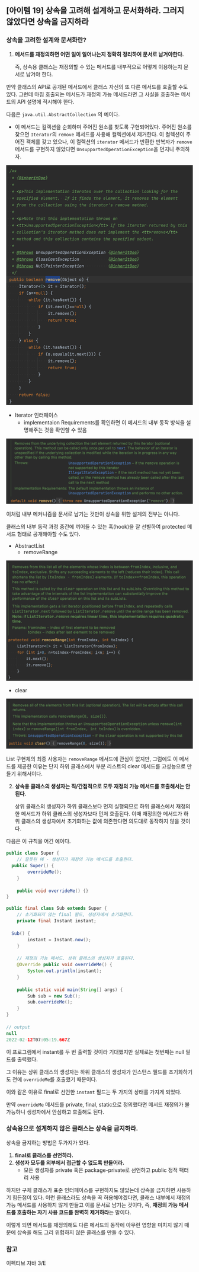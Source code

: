 ## [아이템 19] 상속을 고려해 설계하고 문서화하라. 그러지 않았다면 상속을 금지하라

### 상속을 고려한 설계와 문서화란?

1. **메서드를 재정의하면 어떤 일이 일어나는지 정확히 정리하여 문서로 남겨야한다.**

   즉, 상속용 클래스는 재정의할 수 있는 메서드를 내부적으로 어떻게 이용하는지 문서로 남겨야 한다.


만약 클래스의 API로 공개된 메서드에서 클래스 자신의 또 다른 메서드를 호출할 수도 있다. 그런데 마침 호출되는 메서드가 재정의 가능 메서드라면 그 사실을 호출하는 메서드의 API 설명에 적시해야 한다.

다음은 `java.util.AbstractCollection` 의 예이다.

- 이 메서드는 컬렉션을 순회하며 주어진 원소를 찾도록 구현되어있다. 주어진 원소를 찾으면 `Iterator`의 `remove` 메서드를 사용해 컬렉션에서 제거한다. 이 컬렉션이 주어진 객체를 갖고 있으나, 이 컬렉션의 `iterator` 메서드가 반환한 반복자가 `remove` 메서드를 구현하지 않았다면 `UnsupportedOperationException`을 던지니 주의하자.


![AbstractCollection](img/AbstractCollection.png)

- Iterator 인터페이스
    - implementaion Requirements를 확인하면 이 메서드의 내부 동작 방식을 설명해주는 것을 확인할 수 있음

![iterator](img/iterator.png)

이처럼 내부 메커니즘을 문서로 남기는 것만이 상속을 위한 설계의 전부는 아니다.

클래스의 내부 동작 과정 중간에 끼어들 수 있는 훅(hook)을 잘 선별하여 protected 메서드 형태로 공개해야할 수도 있다.

- AbstractList
  - removeRange

![AbstractList_removeRange](img/AbstractList_removeRange.png)

  - clear

![AbstractList_clear](img/AbstractList_clear.png)

  List 구현체의 최종 사용자는 `removeRange` 메서드에 관심이 없지만, 그럼에도 이 메서드를 제공한 이유는 단지 하위 클래스에서 부분 리스트의 clear 메서드를 고성능으로 만들기 위해서이다.

2. **상속용 클래스의 생성자는 직/간접적으로 모두 재정의 가능 메서드를 호출해서는 안된다.**

   상위 클래스의 생성자가 하위 클래스보다 먼저 실행되므로 하위 클래스에서 재정의한 메서드가 하위 클래스의 생성자보다 먼저 호출된다. 이때 재정의한 메서드가 하위 클래스의 생성자에서 초기화하는 값에 의존한다면 의도대로 동작하지 않을 것이다.


다음은 이 규칙을 어긴 예이다.

```java
public class Super {
	// 잘못된 예 - 생성자가 재정의 가능 메서드를 호출한다.
  public Super() {
		overrideMe();
	}

	public void overrideMe() {}
}
```

```java
public final class Sub extends Super {
	// 초기화되지 않는 final 필드, 생성자에서 초기화한다.
	private final Instant instant;

  Sub() {
		instant = Instant.now();
	}

	// 재정의 가능 메서드. 상위 클래스의 생성자가 호출된다.
	@Override public void overrideMe() {
		System.out.println(instant);
	}

	public static void main(String[] args) {
		Sub sub = new Sub();
		sub.overrideMe();
	}
}

// output
null
2022-02-12T07:05:19.667Z
```

이 프로그램에서 instant를 두 번 출력할 것이라 기대했지만 실제로는 첫번째는 null 필드를 출력했다.

그 이유는 상위 클래스의 생성자는 하위 클래스의 생성자가 인스턴스 필드를 초기화하기도 전에 `overrideMe`를 호출했기 때문이다. 

이와 같은 이유로 final로 선언한 `instant` 필드는 두 가지의 상태를 가지게 되었다.

만약 `overrideMe` 메서드를 private, final, static으로 정의했다면 메서드 재정의가 불가능하니 생성자에서 안심하고 호출해도 된다.

### 상속용으로 설계하지 않은 클래스는 상속을 금지하라.

상속을 금지하는 방법은 두가지가 있다.

1. **final로 클래스를 선언하라.**
2. **생성자 모두를 외부에서 접근할 수 없도록 만들어라.**
    - 모든 생성자를 private 혹은 package-private로 선언하고 public 정적 팩터리 사용

하지만 구체 클래스가 표준 인터페이스를 구현하지도 않았는데 상속을 금지하면 사용하기 힘든점이 있다. 이런 클래스라도 상속을 꼭 허용해야겠다면, 클래스 내부에서 재정의 가능 메서드를 사용하지 않게 만들고 이를 문서로 남기는 것이다, 즉, **재정의 가능 메서드를 호출하는 자기 사용 코드를 완벽히 제거하라**는 말이다.

이렇게 되면 메서드를 재정의해도 다른 메서드의 동작에 아무런 영향을 미치지 않기 때문에 상속을 해도 그리 위험하지 않은 클래스를 만들 수 있다.


### 참고
이펙티브 자바 3/E
